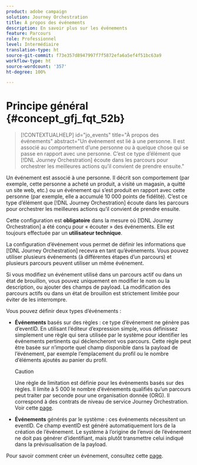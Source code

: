 ```yaml
---
product: adobe campaign
solution: Journey Orchestration
title: À propos des événements
description: En savoir plus sur les événements
feature: Parcours
role: Professionnel
level: Intermédiaire
translation-type: ht
source-git-commit: f73e357d8947997f7f5872efa6a5ef4f51bc63a9
workflow-type: ht
source-wordcount: '357'
ht-degree: 100%

---
```



# Principe général {#concept_gfj_fqt_52b}

>[!CONTEXTUALHELP]
>id="jo_events"
>title="À propos des événements"
>abstract="Un événement est lié à une personne. Il est associé au comportement d’une personne ou à quelque chose qui se passe en rapport avec une personne. C’est ce type d’élément que [!DNL Journey Orchestration] écoute dans les parcours pour orchestrer les meilleures actions qu’il convient de prendre ensuite."

Un événement est associé à une personne. Il décrit son comportement (par exemple, cette personne a acheté un produit, a visité un magasin, a quitté un site web, etc.) ou un événement qui s’est produit en rapport avec cette personne (par exemple, elle a accumulé 10 000 points de fidélité). C’est ce type d’élément que [!DNL Journey Orchestration] écoute dans les parcours pour orchestrer les meilleures actions qu’il convient de prendre ensuite.

Cette configuration est **obligatoire** dans la mesure où [!DNL Journey Orchestration] a été conçu pour « écouter » des événements. Elle est toujours effectuée par un **utilisateur technique**.

La configuration d’événement vous permet de définir les informations que [!DNL Journey Orchestration] recevra en tant qu’événements. Vous pouvez utiliser plusieurs événements (à différentes étapes d’un parcours) et plusieurs parcours peuvent utiliser un même événement.

Si vous modifiez un événement utilisé dans un parcours actif ou dans un état de brouillon, vous pouvez uniquement en modifier le nom ou la description, ou ajouter des champs de payload. La modification des parcours actifs ou dans un état de brouillon est strictement limitée pour éviter de les interrompre.

Vous pouvez définir deux types d’événements :

* **Événements** basés sur des règles : ce type d’événement ne génère pas d’eventID. En utilisant l’éditeur d’expression simple, vous définissez simplement une règle qui sera utilisée par le système pour identifier les événements pertinents qui déclencheront vos parcours. Cette règle peut être basée sur n’importe quel champ disponible dans la payload de l’événement, par exemple l’emplacement du profil ou le nombre d’éléments ajoutés au panier du profil.

   >[!CAUTION]
   >
   >Une règle de limitation est définie pour les événements basés sur des règles. Il limite à 5 000 le nombre d’événements qualifiés qu’un parcours peut traiter par seconde pour une organisation donnée (ORG). Il correspond à des contrats de niveau de service Journey Orchestration. Voir cette [page](https://helpx.adobe.com/legal/product-descriptions/journey-orchestration.html).

* **Événements** générés par le système : ces événements nécessitent un eventID. Ce champ eventID est généré automatiquement lors de la création de l’événement. Le système à l’origine de l’envoi de l’événement ne doit pas générer d’identifiant, mais plutôt transmettre celui indiqué dans la prévisualisation de la payload.

Pour savoir comment créer un événement, consultez cette [page](../event/about-creating.md).

